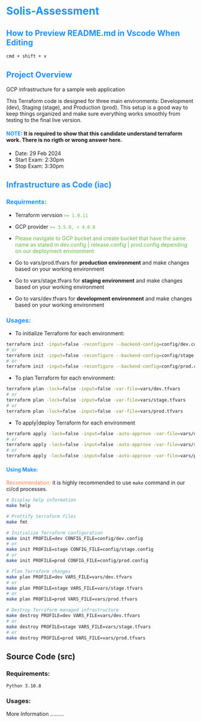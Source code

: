 # <span style="color:dodgerblue;">Solis-Assessment</span>
## <span style="color:dodgerblue;">How to Preview README.md in Vscode When Editing</span>
````bash
cmd + shift + v
````
## <span style="color:dodgerblue;">Project Overview</span>
GCP infrastructure for a sample web application 

This Terraform code is designed for three main environments: Development (dev), Staging (stage), and Production (prod). This setup is a good way to keep things organized and make sure everything works smoothly from testing to the final live version.

#### <span style="color:dodgerblue;">NOTE:</span> It is required to show that this candidate understand terraform work. There is no rigth or wrong  answer here. 
- Date: 29 Feb 2024
- Start Exam: 2:30pm
- Stop Exam: 3:30pm


## <span style="color:dodgerblue;">Infrastructure as Code (iac)</span>


### <span style="color:dodgerblue;">Requirments:</span>
- Terraform vervsion <span style="color: #65B741;">`>= 1.0.11`</span>
- GCP provider <span style="color: #65B741;">`>= 3.5.0, < 4.0.0`</span>

- <span style="color: #65B741;">Please navigate to GCP bucket and create bucket that have the same name as stated in dev.config | release.config | prod.config depending on our deployment environment</span>


- Go to vars/prod.tfvars for __**production environment**__ and make changes based on your working environment
- Go to vars/stage.tfvars for __**staging environment**__ and make changes based on your working environment
- Go to vars/dev.tfvars for __**development environment**__ and make changes based on your working environment

### <span style="color:dodgerblue;">Usages:</span>

- To initialize Terraform for each environment:
````bash 
terraform init -input=false -reconfigure --backend-config=config/dev.config    
# or
terraform init -input=false -reconfigure --backend-config=config/stage.config 
# or 
terraform init -input=false -reconfigure --backend-config=config/prod.config 
````
- To plan Terraform for each environment:
````bash
terraform plan -lock=false -input=false -var-file=vars/dev.tfvars
# or
terraform plan -lock=false -input=false -var-file=vars/stage.tfvars 
# or 
terraform plan -lock=false -input=false -var-file=vars/prod.tfvars 
````
- To apply|deploy Terraform for each environment
````bash
terraform apply -lock=false -input=false -auto-approve -var-file=vars/dev.tfvars
# or
terraform apply -lock=false -input=false -auto-approve -var-file=vars/stage.tfvars
# or
terraform apply -lock=false -input=false -auto-approve -var-file=vars/prod.tfvars
````

#### <span style="color:dodgerblue;">Using Make:</span>

<span style="color: coral;">Recommendation:</span> it is highly recommended to use `make` command in our ci/cd processes.
````bash
# Display help information
make help

# Prettify terraform files
make fmt

# Initialize Terraform configuration
make init PROFILE=dev CONFIG_FILE=config/dev.config
# or
make init PROFILE=stage CONFIG_FILE=config/stage.config
# or
make init PROFILE=prod CONFIG_FILE=config/prod.config

# Plan Terraform changes
make plan PROFILE=dev VARS_FILE=vars/dev.tfvars
# or 
make plan PROFILE=stage VARS_FILE=vars/stage.tfvars
# or 
make plan PROFILE=prod VARS_FILE=vars/prod.tfvars

# Destroy Terraform managed infrastructure
make destroy PROFILE=dev VARS_FILE=vars/dev.tfvars
# or 
make destroy PROFILE=stage VARS_FILE=vars/stage.tfvars
# or 
make destroy PROFILE=prod VARS_FILE=vars/prod.tfvars
````

## Source Code (src)
### Requirements:
`Python 3.10.8`

### Usages:
More Information .........
